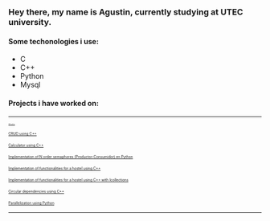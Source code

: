 ### Hey there, my name is Agustin, currently studying at UTEC university.</p>

#### Some techonologies i use:

- C 
- C++
- Python
- Mysql

#### Projects i have worked on:

---
<span style="font-size:0.1em;">[CRUD using Python](https://github.com/DOKG0/CRUD-Python)</span></p>
<span style="font-size:0.5em;">[CRUD using C++](https://github.com/DOKG0/CRUD)</span></p>
<span style="font-size:0.5em;">[Calculator using C++](https://github.com/DOKG0/Calculadora)</span></p>
<span style="font-size:0.5em;">[Implementation of N order semaphores (Productor-Consumidor) en Python](https://github.com/DOKG0/Productor-Consumidor)</span></p>
<span style="font-size:0.5em;">[Implementation of functionalities for a hostel using C++](https://github.com/DOKG0/Hostal)</span></p>
<span style="font-size:0.5em;">[Implementation of functionalities for a hostel using C++ with Icollections ](https://github.com/DOKG0/LabPA)</span></p>
<span style="font-size:0.5em;">[Circular dependencies using C++ ](https://github.com/DOKG0/Ejercicio)</span></p>
<span style="font-size:0.5em;">[Parallelization using Python ](https://github.com/DOKG0/Paralelizacion)</span></p>

---

